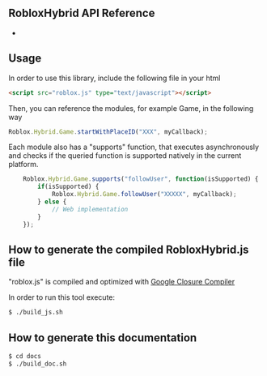 RobloxHybrid API Reference
---
- []()

Usage
---
In order to use this library, include the following file in your html
```html
<script src="roblox.js" type="text/javascript"></script>
```

Then, you can reference the modules, for example Game, in the following way
```js
Roblox.Hybrid.Game.startWithPlaceID("XXX", myCallback);
```

Each module also has a "supports" function, that executes asynchronously and checks if the queried function is supported natively in the current platform.
```js
	Roblox.Hybrid.Game.supports("followUser", function(isSupported) {
		if(isSupported) {
			Roblox.Hybrid.Game.followUser("XXXXX", myCallback);
		} else {
			// Web implementation
		}
	});
```


How to generate the compiled RobloxHybrid.js file
---
"roblox.js" is compiled and optimized with [Google Closure Compiler](https://github.com/google/closure-compiler)

In order to run this tool execute:
```sh
$ ./build_js.sh
```

How to generate this documentation
---
```sh
$ cd docs
$ ./build_doc.sh
```

